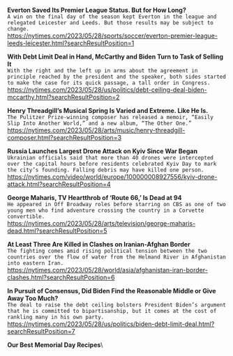 **Everton Saved Its Premier League Status. But for How Long?**\
`A win on the final day of the season kept Everton in the league and relegated Leicester and Leeds. But those results may be subject to change.`\
https://nytimes.com/2023/05/28/sports/soccer/everton-premier-league-leeds-leicester.html?searchResultPosition=1

**With Debt Limit Deal in Hand, McCarthy and Biden Turn to Task of Selling It**\
`With the right and the left up in arms about the agreement in principle reached by the president and the speaker, both sides started to make the case for its quick passage, a tall order in Congress.`\
https://nytimes.com/2023/05/28/us/politics/debt-ceiling-deal-biden-mccarthy.html?searchResultPosition=2

**Henry Threadgill’s Musical Spring Is Varied and Extreme. Like He Is.**\
`The Pulitzer Prize-winning composer has released a memoir, “Easily Slip Into Another World,” and a new album, “The Other One.”`\
https://nytimes.com/2023/05/28/arts/music/henry-threadgill-composer.html?searchResultPosition=3

**Russia Launches Largest Drone Attack on Kyiv Since War Began**\
`Ukrainian officials said that more than 40 drones were intercepted over the capital hours before residents celebrated Kyiv Day to mark the city’s founding. Falling debris may have killed one person.`\
https://nytimes.com/video/world/europe/100000008927556/kyiv-drone-attack.html?searchResultPosition=4

**George Maharis, TV Heartthrob of ‘Route 66,’ Is Dead at 94**\
`He appeared in Off Broadway roles before starring on CBS as one of two young men who find adventure crossing the country in a Corvette convertible.`\
https://nytimes.com/2023/05/28/arts/television/george-maharis-dead.html?searchResultPosition=5

**At Least Three Are Killed in Clashes on Iranian-Afghan Border**\
`The fighting comes amid rising political tension between the two countries over the flow of water from the Helmand River in Afghanistan into eastern Iran.`\
https://nytimes.com/2023/05/28/world/asia/afghanistan-iran-border-clashes.html?searchResultPosition=6

**In Pursuit of Consensus, Did Biden Find the Reasonable Middle or Give Away Too Much?**\
`The deal to raise the debt ceiling bolsters President Biden’s argument that he is committed to bipartisanship, but it comes at the cost of rankling many in his own party.`\
https://nytimes.com/2023/05/28/us/politics/biden-debt-limit-deal.html?searchResultPosition=7

**Our Best Memorial Day Recipes**\
